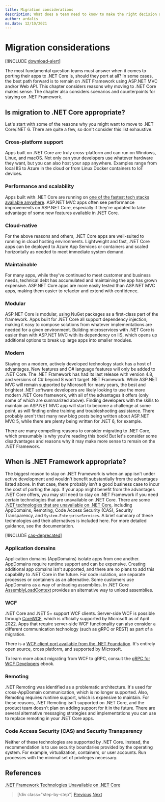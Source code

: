 ```yaml
---
title: Migration considerations
description: What does a team need to know to make the right decision about whether and how to migrate from ASP.NET MVC to .NET Core?
author: ardalis
ms.date: 12/10/2021
---
```


# Migration considerations

[!INCLUDE [download-alert](includes/download-alert.md)]

The most fundamental question teams must answer when it comes to porting their apps to .NET Core is, should they port at all? In some cases, the best path forward is to remain on .NET Framework using ASP.NET MVC and/or Web API. This chapter considers reasons why moving to .NET Core makes sense. The chapter also considers scenarios and counterpoints for staying on .NET Framework.

## Is migration to .NET Core appropriate?

Let's start with some of the reasons why you might want to move to .NET Core/.NET 6. There are quite a few, so don't consider this list exhaustive.

### Cross-platform support

Apps built on .NET Core are truly cross-platform and can run on Windows, Linux, and macOS. Not only can your developers use whatever hardware they want, but you can also host your app anywhere. Examples range from local IIS to Azure in the cloud or from Linux Docker containers to IoT devices.

### Performance and scalability

Apps built with .NET Core are running on [one of the fastest tech stacks available anywhere](https://www.techempower.com/benchmarks/#hw=ph&test=plaintext). ASP.NET MVC apps often see performance improvements on ASP.NET Core, especially if they're updated to take advantage of some new features available in .NET Core.

### Cloud-native

For the above reasons and others, .NET Core apps are well-suited to running in cloud hosting environments. Lightweight and fast, .NET Core apps can be deployed to Azure App Services or containers and scaled horizontally as needed to meet immediate system demand.

### Maintainable

For many apps, while they've continued to meet customer and business needs, technical debt has accumulated and maintaining the app has grown expensive. ASP.NET Core apps are more easily tested than ASP.NET MVC apps, making them easier to refactor and extend with confidence.

### Modular

ASP.NET Core is modular, using NuGet packages as a first-class part of the framework. Apps built for .NET Core all support dependency injection, making it easy to compose solutions from whatever implementations are needed for a given environment. Building microservices with .NET Core is easier than with ASP.NET MVC with its dependency on IIS, which opens up additional options to break up large apps into smaller modules.

### Modern

Staying on a modern, actively developed technology stack has a host of advantages. New features and C# language features will only be added to .NET Core. The .NET Framework has had its last release with version 4.8, and versions of C# beyond 8 won't target .NET Framework. While ASP.NET MVC will remain supported by Microsoft for many years, the best and brightest .NET software developers are likely looking to use the more modern .NET Core framework, with all of the advantages it offers (only some of which are summarized above). Finding developers with the skills to maintain an ASP.NET MVC app will start to become a challenge at some point, as will finding online training and troubleshooting assistance. There probably aren't that many new blog posts being written about ASP.NET MVC 5, while there are plenty being written for .NET 6, for example.

There are many compelling reasons to consider migrating to .NET Core, which presumably is why you're reading this book! But let's consider some disadvantages and reasons why it may make more sense to remain on the .NET Framework.

## When is .NET Framework appropriate?

The biggest reason to stay on .NET Framework is when an app isn't under active development and wouldn't benefit substantially from the advantages listed above. In that case, there probably isn't a good business case to incur the cost of porting the app. If your app might benefit from the advantages .NET Core offers, you may still need to stay on .NET Framework if you need certain technologies that are unavailable on .NET Core. There are some [.NET technologies that are unavailable on .NET Core](../../core/porting/net-framework-tech-unavailable.md), including AppDomains, Remoting, Code Access Security (CAS), Security Transparency, and `System.EnterpriseServices`. A brief summary of these technologies and their alternatives is included here. For more detailed guidance, see the documentation.

[!INCLUDE [cas-deprecated](../../../includes/cas-deprecated.md)]

### Application domains

Application domains (AppDomains) isolate apps from one another. AppDomains require runtime support and can be expensive. Creating additional app domains isn't supported, and there are no plans to add this capability to .NET Core in the future. For code isolation, use separate processes or containers as an alternative. Some customers use AppDomains as a way of unloading assemblies. In .NET Core [AssemblyLoadContext](../../standard/assembly/unloadability.md) provides an alternative way to unload assemblies.

### WCF

.NET Core and .NET 5+ support WCF clients. Server-side WCF is possible through [CoreWCF](https://www.nuget.org/profiles/corewcf), which is officially supported by Microsoft as of April 2022. Apps that require server-side WCF functionality can also consider a different communication technology (such as gRPC or REST) as part of a migration.

There is a [WCF client port available from the .NET Foundation](../../core/whats-new/dotnet-5.md#windows-communication-foundation). It's entirely open source, cross platform, and supported by Microsoft.

To learn more about migrating from WCF to gRPC, consult the [gRPC for WCF Developers](../grpc-for-wcf-developers/index.md) ebook.

### Remoting

.NET Remoting was identified as a problematic architecture. It's used for cross-AppDomain communication, which is no longer supported. Also, Remoting requires runtime support, which is expensive to maintain. For these reasons, .NET Remoting isn't supported on .NET Core, and the product team doesn't plan on adding support for it in the future. There are several alternative messaging strategies and implementations you can use to replace remoting in your .NET Core apps.

### Code Access Security (CAS) and Security Transparency

Neither of these technologies are supported by .NET Core. Instead, the recommendation is to use security boundaries provided by the operating system. For example, virtualization, containers, or user accounts. Run processes with the minimal set of privileges necessary.

## References

[.NET Framework Technologies Unavailable on .NET Core](../../core/porting/net-framework-tech-unavailable.md)

>[!div class="step-by-step"]
>[Previous](introduction.md)
>[Next](migrate-aspnet-core-2-1.md)

